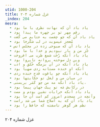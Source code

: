 ```yaml
---
utid: 1000-204
title: غزل شماره ۲۰۴
_index: 204
mesra:
  - یاد باد آن که نهانت نظری با ما بود
  - رقم مِهر تو بر چهره ما پیدا بود
  - یاد باد آن که چو چشمت به عتابم می کُشت
  - مُعجز عیسویت در لب شکّرخا بود
  - یاد باد آن که صبوحی زده در مجلس انس
  - جُز من و یار نبودیم و خدا با ما بود
  - یاد باد آنکه رُخَت شمع طرب می افروخت
  - وین دل سوخته پروانه ناپروا بود
  - یاد باد آنکه در آن بزمگه خُلق و ادب
  - آنکه او خنده مستانه زدی صهبا بود
  - یاد باد آنکه چو یاقوت قدح خنده زدی
  - در میان من و لعل تو حکایتها بود
  - یاد باد آنکه مه من چو کَمَر بربستی،
  - در رکابش مَه نو پیک جهان پیما بود
  - یاد باد آنکه خرابات نشین بودم و مست
  - وآنچه در مسجدم امروز کم است آن جا بود
  - یاد باد آن که به اصلاح شما می شد راست
  - نظم هر گوهر ناسفته که حافظ را بود
---
```

غزل شماره ۲۰۴
